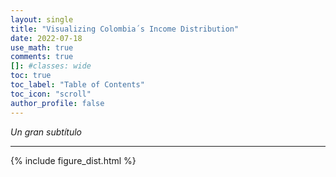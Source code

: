 ```yaml
---
layout: single
title: "Visualizing Colombia´s Income Distribution"
date: 2022-07-18
use_math: true
comments: true
[]: #classes: wide
toc: true
toc_label: "Table of Contents"
toc_icon: "scroll"
author_profile: false
---
```


*Un gran subtítulo*

------------

{% include figure_dist.html %}